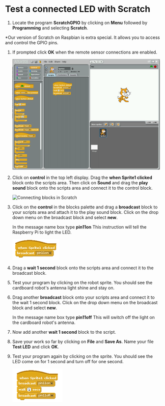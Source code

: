 # Test a connected LED with Scratch

1.  Locate the program **ScratchGPIO** by clicking on **Menu** followed by **Programming** and selecting **Scratch**. 

  *Our version of Scratch on Raspbian is extra special. It allows you to access and control the GPIO pins. 

1.  If prompted click **OK** when the remote sensor connections are enabled.

    ![](images/Scratch-interface.png "The Scratch Interface")

1.  Click on **control** in the top left display. Drag the **when Sprite1 clicked** block onto the scripts area. Then click on **Sound** and drag the **play sound** block onto the scripts area and connect it to the control block.

    ![](images/play_sound.png "Connecting blocks in Scratch")

1. Click on the **control** in the blocks palette and drag a **broadcast** block to your scripts area and attach it to the play sound block. Click on the drop down menu on the broadcast block and select **new**.

    In the message name box type **pin11on** This instruction will tell the Raspberry Pi to light the LED.

    ![](images/pin11on.png "Sending a broadcast message to turn pin 11 on")

1. Drag a **wait 1 second** block onto the scripts area and connect it to the broadcast block.

1. Test your program by clicking on the robot sprite. You should see the cardboard robot's antenna light shine and stay on.

1. Drag another **broadcast** block onto your scripts area and connect it to the wait 1 second block. Click on the drop down menu on the broadcast block and select **new**.

    In the message name box type **pin11off** This will switch off the light on the cardboard robot's antenna.

1. Now add another **wait 1 second** block to the script.

1. Save your work so far by clicking on **File** and **Save As**. Name your file **Test LED** and click **OK**.

1. Test your program again by clicking on the sprite. You should see the LED come on for 1 second and turn off for one second.

    ![](images/pin11off.png "Turn pin 11 off")
